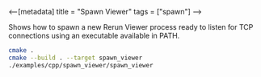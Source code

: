 <--[metadata]
title = "Spawn Viewer"
tags = ["spawn"]
-->


Shows how to spawn a new Rerun Viewer process ready to listen for TCP connections using an executable available in PATH.

```bash
cmake .
cmake --build . --target spawn_viewer
./examples/cpp/spawn_viewer/spawn_viewer
```